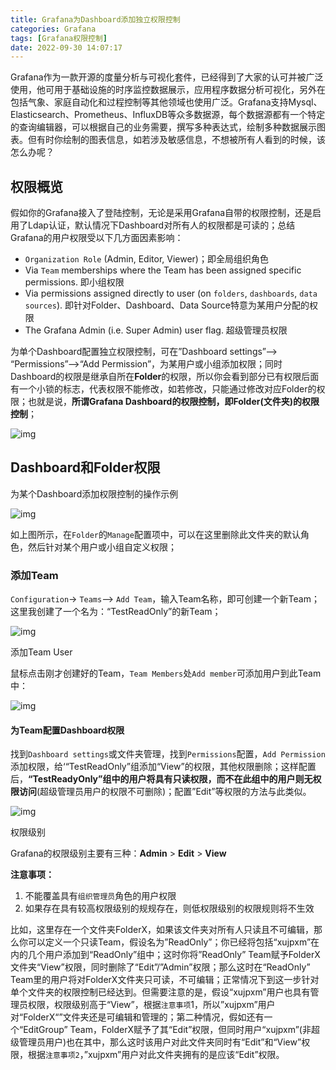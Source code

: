 ```yaml
---
title: Grafana为Dashboard添加独立权限控制
categories: Grafana
tags: [Grafana权限控制]
date: 2022-09-30 14:07:17
---
```

Grafana作为一款开源的度量分析与可视化套件，已经得到了大家的认可并被广泛使用，他可用于基础设施的时序监控数据展示，应用程序数据分析可视化，另外在包括气象、家庭自动化和过程控制等其他领域也使用广泛。Grafana支持Mysql、Elasticsearch、Prometheus、InfluxDB等众多数据源，每个数据源都有一个特定的查询编辑器，可以根据自己的业务需要，撰写多种表达式，绘制多种数据展示图表。但有时你绘制的图表信息，如若涉及敏感信息，不想被所有人看到的时候，该怎么办呢？

## 权限概览

假如你的Grafana接入了登陆控制，无论是采用Grafana自带的权限控制，还是启用了Ldap认证，默认情况下Dashboard对所有人的权限都是可读的；总结Grafana的用户权限受以下几方面因素影响：

- `Organization Role` (Admin, Editor, Viewer)；即全局组织角色
- Via `Team` memberships where the Team has been assigned specific permissions. 即小组权限
- Via permissions assigned directly to user (on `folders`, `dashboards`, `data sources`). 即针对Folder、Dashboard、Data Source特意为某用户分配的权限
- The Grafana Admin (i.e. Super Admin) user flag. 超级管理员权限

为单个Dashboard配置独立权限控制，可在”Dashboard settings”–> “Permissions”–>“Add Permission”，为某用户或小组添加权限；同时Dashboard的权限是继承自所在**Folder**的权限，所以你会看到部分已有权限后面有一个小锁的标志，代表权限不能修改，如若修改，只能通过修改对应Folder的权限；也就是说，**所谓Grafana Dashboard的权限控制，即Folder(文件夹)的权限控制**；

![img](https://cos.vlinux.cn/www-vlinux-cn-blog-img/38f3429a32fc5fc.jpg#mirages-width=800&mirages-height=222&mirages-cdn-type=5)

## Dashboard和Folder权限

为某个Dashboard添加权限控制的操作示例

![img](https://cos.vlinux.cn/www-vlinux-cn-blog-img/ee4865322bfa686.jpg#mirages-width=800&mirages-height=340&mirages-cdn-type=5)

如上图所示，在`Folder`的`Manage`配置项中，可以在这里删除此文件夹的默认角色，然后针对某个用户或小组自定义权限；

### 添加Team

`Configuration`-> `Teams`–> `Add Team`，输入Team名称，即可创建一个新Team；这里我创建了一个名为：“TestReadOnly”的新Team；

![img](https://cos.vlinux.cn/www-vlinux-cn-blog-img/9dd85b57cf27cd7.jpg#mirages-width=800&mirages-height=234&mirages-cdn-type=5)

添加Team User

鼠标点击刚才创建好的Team，`Team Members`处`Add member`可添加用户到此Team中：

![img](https://cos.vlinux.cn/www-vlinux-cn-blog-img/a12a79454f48fcd.jpg#mirages-width=800&mirages-height=332&mirages-cdn-type=5)

#### 为Team配置Dashboard权限

找到`Dashboard settings`或文件夹管理，找到`Permissions`配置，`Add Permission`添加权限，给‘“TestReadOnly”组添加“View”的权限，其他权限删除；这样配置后，**“TestReadyOnly”组中的用户将具有只读权限，而不在此组中的用户则无权限访问**(超级管理员用户的权限不可删除)；配置”Edit”等权限的方法与此类似。

![img](https://cos.vlinux.cn/www-vlinux-cn-blog-img/ac8a3b58bcb53c1.jpg#mirages-width=800&mirages-height=288&mirages-cdn-type=5)

权限级别

Grafana的权限级别主要有三种：**Admin** > **Edit** > **View**

**注意事项：**

1. 不能覆盖具有`组织管理员`角色的用户权限
2. 如果存在具有较高权限级别的规规存在，则低权限级别的权限规则将不生效

比如，这里存在一个文件夹FolderX，如果该文件夹对所有人只读且不可编辑，那么你可以定义一个只读Team，假设名为”ReadOnly”；你已经将包括“xujpxm”在内的几个用户添加到“ReadOnly”组中；这时你将”ReadOnly” Team赋予FolderX文件夹“View”权限，同时删除了“Edit”/”Admin”权限；那么这时在“ReadOnly” Team里的用户将对FolderX文件夹只可读，不可编辑；正常情况下到这一步针对单个文件夹的权限控制已经达到。但需要注意的是，假设“xujpxm”用户也具有管理员权限，权限级别高于“View”，根据`注意事项`1，所以”xujpxm”用户对“FolderX“”文件夹还是可编辑和管理的；第二种情况，假如还有一个“EditGroup” Team，FolderX赋予了其“Edit”权限，但同时用户“xujpxm”(非超级管理员用户)也在其中，那么这时该用户对此文件夹同时有“Edit”和“View”权限，根据`注意事项2`，”xujpxm”用户对此文件夹拥有的是应该“Edit”权限。


